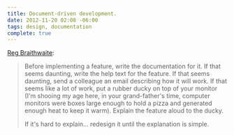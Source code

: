 ```yaml
---
title: Document-driven development.
date: 2012-11-20 02:08 -06:00
tags: design, documentation
complete: true
---
```


[Reg Braithwaite](http://raganwald.posterous.com/dee-cubed):

> Before implementing a feature, write the documentation for it. If that seems daunting, write the help text for the feature. If that seems daunting, send a colleague an email describing how it will work. If that seems like a lot of work, put a rubber ducky on top of your monitor (I'm shooing my age here, in your grand-father's time, computer monitors were boxes large enough to hold a pizza and generated enough heat to keep it warm). Explain the feature aloud to the ducky.
> 
> If it's hard to explain... redesign it until the explanation is simple. 
